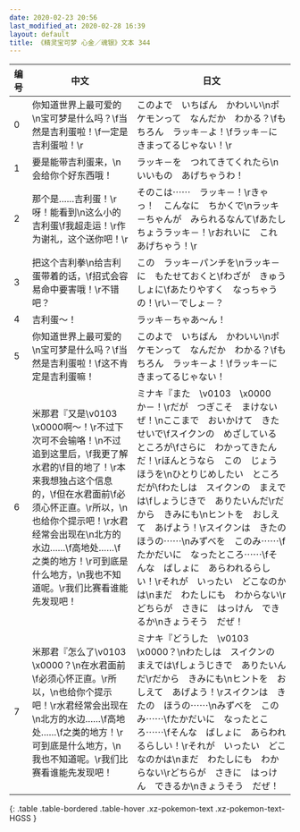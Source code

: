 ```yaml
---
date: 2020-02-23 20:56
last_modified_at: 2020-02-28 16:39
layout: default
title: 《精灵宝可梦 心金／魂银》文本 344
---
```

| 编号 | 中文 | 日文 |
| ---- | ---- | ---- |
| 0 | 你知道世界上最可爱的\n宝可梦是什么吗？\f当然是吉利蛋啦！\f一定是吉利蛋啦！\r | このよで　いちばん　かわいい\nポケモンって　なんだか　わかる？\fもちろん　ラッキ－よ！\fラッキ－に　きまってるじゃない！\r |
| 1 | 要是能带吉利蛋来，\n会给你个好东西哦！ | ラッキ－を　つれてきてくれたら\nいいもの　あげちゃうわ！ |
| 2 | 那个是……吉利蛋！\r呀！能看到\n这么小的吉利蛋\f我超走运！\r作为谢礼，这个送你吧！\r | そのこは⋯⋯　ラッキ－！\rきゃっ！　こんなに　ちかくで\nラッキ－ちゃんが　みられるなんて\fあたし　ちょうラッキ－！\rおれいに　これ　あげちゃう！\r |
| 3 | 把这个吉利拳\n给吉利蛋带着的话，\f招式会容易命中要害哦！\r不错吧？ | この　ラッキ－パンチを\nラッキ－に　もたせておくと\fわざが　きゅうしょに\fあたりやすく　なっちゃうの！\rい－でしょ－？ |
| 4 | 吉利蛋〜！ | ラッキ－ちゃあ〜ん！ |
| 5 | 你知道世界上最可爱的\n宝可梦是什么吗？\f当然是吉利蛋啦！\f这不肯定是吉利蛋嘛！ | このよで　いちばん　かわいい\nポケモンって　なんだか　わかる？\fもちろん　ラッキ－よ！\fラッキ－に　きまってるじゃない！ |
| 6 | 米那君『又是\v0103　\x0000啊～！\r不过下次可不会输咯！\n不过追到这里后，\f我更了解水君的\f目的地了！\r本来我想独占这个信息的，\f但在水君面前\f必须心怀正直。\r所以，\n也给你个提示吧！\r水君经常会出现在\n北方的水边……\f高地处……\f之类的地方！\r可到底是什么地方，\n我也不知道呢。\r我们比赛看谁能先发现吧！ | ミナキ『また　\v0103　\x0000　か－！\rだが　つぎこそ　まけないぜ！\nここまで　おいかけて　きたせいで\fスイクンの　めざしている　ところが\fさらに　わかってきたんだ！\rほんとうなら　この　じょうほうを\nひとりじめしたい　ところ　だが\fわたしは　スイクンの　まえでは\fしょうじきで　ありたいんだ\rだから　きみにも\nヒントを　おしえて　あげよう！\rスイクンは　きたの　ほうの⋯⋯\nみずべを　このみ⋯⋯\fたかだいに　なったところ⋯⋯\fそんな　ばしょに　あらわれるらしい！\rそれが　いったい　どこなのかは\nまだ　わたしにも　わからない\rどちらが　さきに　はっけん　できるか\nきょうそう　だぜ！ |
| 7 | 米那君『怎么了\v0103　\x0000？\n在水君面前\f必须心怀正直。\r所以，\n也给你个提示吧！\r水君经常会出现在\n北方的水边……\f高地处……\f之类的地方！\r可到底是什么地方，\n我也不知道呢。\r我们比赛看谁能先发现吧！ | ミナキ『どうした　\v0103　\x0000？\nわたしは　スイクンの　まえでは\fしょうじきで　ありたいんだ\rだから　きみにも\nヒントを　おしえて　あげよう！\rスイクンは　きたの　ほうの⋯⋯\nみずべを　このみ⋯⋯\fたかだいに　なったところ⋯⋯\fそんな　ばしょに　あらわれるらしい！\rそれが　いったい　どこなのかは\nまだ　わたしにも　わからない\rどちらが　さきに　はっけん　できるか\nきょうそう　だぜ！ |
{: .table .table-bordered .table-hover .xz-pokemon-text .xz-pokemon-text-HGSS }